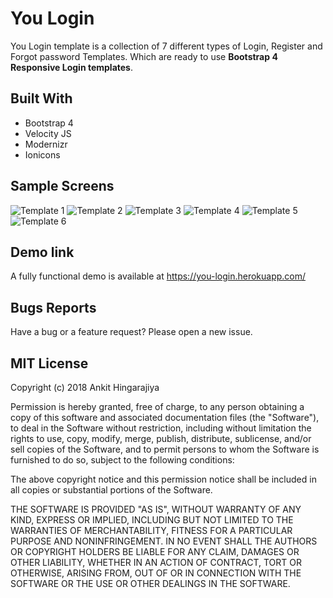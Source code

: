 # You Login

You Login template is a collection of 7 different types of Login, Register and Forgot password Templates. Which are ready to use **Bootstrap 4 Responsive Login templates**. 

## Built With
* Bootstrap 4
* Velocity JS
* Modernizr
* Ionicons

## Sample Screens
<img src="https://user-images.githubusercontent.com/38377336/41469904-a94ac4ca-70cc-11e8-98f7-2e97e186f6d0.png" alt="Template 1">
<img src="https://user-images.githubusercontent.com/38377336/41469920-afe8d448-70cc-11e8-939d-2106aebc7d4f.png" alt="Template 2">
<img src="https://user-images.githubusercontent.com/38377336/41469914-af051898-70cc-11e8-81de-1e9757323185.png" alt="Template 3">
<img src="https://user-images.githubusercontent.com/38377336/41469915-af2e8b24-70cc-11e8-88a9-c85d866d663d.png" alt="Template 4">
<img src="https://user-images.githubusercontent.com/38377336/41469917-af5654f6-70cc-11e8-95ee-e4464bd1ddee.png" alt="Template 5">
<img src="https://user-images.githubusercontent.com/38377336/41469918-af9eb750-70cc-11e8-83df-1556cab290d2.png" alt="Template 6">

## Demo link
A fully functional demo is available at https://you-login.herokuapp.com/

## Bugs Reports
Have a bug or a feature request? Please open a new issue.

## MIT License

Copyright (c) 2018 Ankit Hingarajiya

Permission is hereby granted, free of charge, to any person obtaining a copy
of this software and associated documentation files (the "Software"), to deal
in the Software without restriction, including without limitation the rights
to use, copy, modify, merge, publish, distribute, sublicense, and/or sell
copies of the Software, and to permit persons to whom the Software is
furnished to do so, subject to the following conditions:

The above copyright notice and this permission notice shall be included in all
copies or substantial portions of the Software.

THE SOFTWARE IS PROVIDED "AS IS", WITHOUT WARRANTY OF ANY KIND, EXPRESS OR
IMPLIED, INCLUDING BUT NOT LIMITED TO THE WARRANTIES OF MERCHANTABILITY,
FITNESS FOR A PARTICULAR PURPOSE AND NONINFRINGEMENT. IN NO EVENT SHALL THE
AUTHORS OR COPYRIGHT HOLDERS BE LIABLE FOR ANY CLAIM, DAMAGES OR OTHER
LIABILITY, WHETHER IN AN ACTION OF CONTRACT, TORT OR OTHERWISE, ARISING FROM,
OUT OF OR IN CONNECTION WITH THE SOFTWARE OR THE USE OR OTHER DEALINGS IN THE
SOFTWARE.
